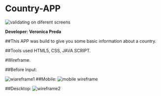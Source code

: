# Country-APP




![validating on diferent screens](https://user-images.githubusercontent.com/66474546/202865393-1a718318-8af0-418f-b5f0-41a05ca2b620.png)

**Developer: Veronica Preda**

##This APP was build to give you some basic information about a country.

##Tools used HTML5, CSS, JAVA SCRIPT.

#Wireframe.

##Before Input:

![wiareframe1](https://user-images.githubusercontent.com/66474546/202907308-3cd0c65e-a5d9-4282-a785-6e5e09fc4faf.png)
##Mobile:
![mobile wireframe](https://user-images.githubusercontent.com/66474546/202907260-29400b96-9e83-491d-86ff-c8bf9328a322.png)

##Descktop:
![wireframe2](https://user-images.githubusercontent.com/66474546/202907286-e7ccb318-b71b-4f2d-b0a2-ae596cef8996.png)
